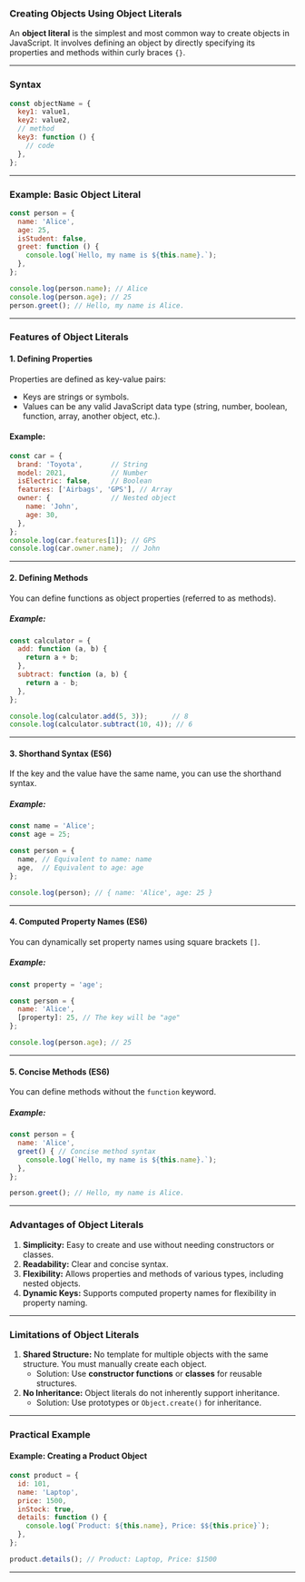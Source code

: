 ### **Creating Objects Using Object Literals**

An **object literal** is the simplest and most common way to create objects in JavaScript. It involves defining an object by directly specifying its properties and methods within curly braces `{}`.

---

### **Syntax**
```javascript
const objectName = {
  key1: value1,
  key2: value2,
  // method
  key3: function () {
    // code
  },
};
```

---

### **Example: Basic Object Literal**
```javascript
const person = {
  name: 'Alice',
  age: 25,
  isStudent: false,
  greet: function () {
    console.log(`Hello, my name is ${this.name}.`);
  },
};

console.log(person.name); // Alice
console.log(person.age); // 25
person.greet(); // Hello, my name is Alice.
```

---

### **Features of Object Literals**

#### 1. **Defining Properties**
Properties are defined as key-value pairs:
- Keys are strings or symbols.
- Values can be any valid JavaScript data type (string, number, boolean, function, array, another object, etc.).

#### Example:
```javascript
const car = {
  brand: 'Toyota',       // String
  model: 2021,           // Number
  isElectric: false,     // Boolean
  features: ['Airbags', 'GPS'], // Array
  owner: {               // Nested object
    name: 'John',
    age: 30,
  },
};
console.log(car.features[1]); // GPS
console.log(car.owner.name);  // John
```

---

#### 2. **Defining Methods**
You can define functions as object properties (referred to as methods).

##### Example:
```javascript
const calculator = {
  add: function (a, b) {
    return a + b;
  },
  subtract: function (a, b) {
    return a - b;
  },
};

console.log(calculator.add(5, 3));      // 8
console.log(calculator.subtract(10, 4)); // 6
```

---

#### 3. **Shorthand Syntax (ES6)**
If the key and the value have the same name, you can use the shorthand syntax.

##### Example:
```javascript
const name = 'Alice';
const age = 25;

const person = {
  name, // Equivalent to name: name
  age,  // Equivalent to age: age
};

console.log(person); // { name: 'Alice', age: 25 }
```

---

#### 4. **Computed Property Names (ES6)**
You can dynamically set property names using square brackets `[]`.

##### Example:
```javascript
const property = 'age';

const person = {
  name: 'Alice',
  [property]: 25, // The key will be "age"
};

console.log(person.age); // 25
```

---

#### 5. **Concise Methods (ES6)**
You can define methods without the `function` keyword.

##### Example:
```javascript
const person = {
  name: 'Alice',
  greet() { // Concise method syntax
    console.log(`Hello, my name is ${this.name}.`);
  },
};

person.greet(); // Hello, my name is Alice.
```

---

### **Advantages of Object Literals**

1. **Simplicity:** Easy to create and use without needing constructors or classes.
2. **Readability:** Clear and concise syntax.
3. **Flexibility:** Allows properties and methods of various types, including nested objects.
4. **Dynamic Keys:** Supports computed property names for flexibility in property naming.

---

### **Limitations of Object Literals**

1. **Shared Structure:** No template for multiple objects with the same structure. You must manually create each object.
   - Solution: Use **constructor functions** or **classes** for reusable structures.
2. **No Inheritance:** Object literals do not inherently support inheritance.
   - Solution: Use prototypes or `Object.create()` for inheritance.

---

### **Practical Example**
#### Example: Creating a Product Object
```javascript
const product = {
  id: 101,
  name: 'Laptop',
  price: 1500,
  inStock: true,
  details: function () {
    console.log(`Product: ${this.name}, Price: $${this.price}`);
  },
};

product.details(); // Product: Laptop, Price: $1500
```

---
